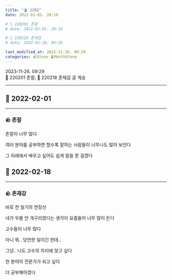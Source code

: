 ```yaml
---
title: "🪴 2202"
date: 2022-02-01. 20:19

# 🌱 220201 존잘
# date: 2022-02-01. 20:19

# 🌱 220218 존재감
# date: 2022-02-18. 04:59

last_modified_at: 2023-11-26. 09:29
categories: 🪨Stone 🪴MonthStone
---
```


2023-11-26. 09:29  
🌱 220201 존잘, 🌱 220218 존재감 글 계승  

---

## 🗿 2022-02-01

---

### 🪨 존잘

존잘이 너무 많다

여러 분야를 공부하면 할수록 잘하는 사람들이 너무나도 많아 보인다

그 아래에서 배우고 싶어도 쉽게 말을 못 걸겠다

## 🗿 2022-02-18

---

### 🪨 존재감

바로 전 일기의 연장선

내가 우물 안 개구리였다는 생각이 요즘들어 너무 많이 든다

고수들이 너무 많다

아니 뭐.. 당연한 일이긴 한데..

그냥.. 나도 고수의 자리에 앉고 싶다

한 분야의 전문가가 되고 싶다

더 공부해야겠다
